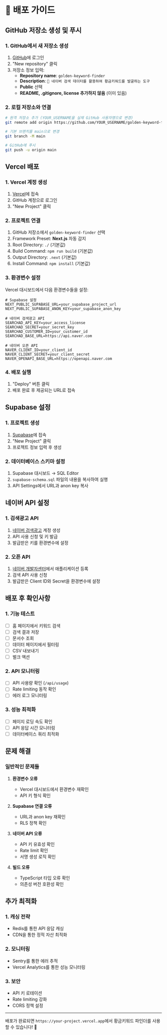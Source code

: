 # 🚀 배포 가이드

## GitHub 저장소 생성 및 푸시

### 1. GitHub에서 새 저장소 생성
1. [GitHub](https://github.com)에 로그인
2. "New repository" 클릭
3. 저장소 정보 입력:
   - **Repository name**: `golden-keyword-finder`
   - **Description**: `🎯 네이버 검색 데이터를 활용하여 황금키워드를 발굴하는 도구`
   - **Public** 선택
   - **README, .gitignore, license 추가하지 않음** (이미 있음)

### 2. 로컬 저장소와 연결
```bash
# 원격 저장소 추가 (YOUR_USERNAME을 실제 GitHub 사용자명으로 변경)
git remote add origin https://github.com/YOUR_USERNAME/golden-keyword-finder.git

# 기본 브랜치를 main으로 변경
git branch -M main

# GitHub에 푸시
git push -u origin main
```

## Vercel 배포

### 1. Vercel 계정 생성
1. [Vercel](https://vercel.com)에 접속
2. GitHub 계정으로 로그인
3. "New Project" 클릭

### 2. 프로젝트 연결
1. GitHub 저장소에서 `golden-keyword-finder` 선택
2. Framework Preset: **Next.js** 자동 감지
3. Root Directory: `./` (기본값)
4. Build Command: `npm run build` (기본값)
5. Output Directory: `.next` (기본값)
6. Install Command: `npm install` (기본값)

### 3. 환경변수 설정
Vercel 대시보드에서 다음 환경변수들을 설정:

```env
# Supabase 설정
NEXT_PUBLIC_SUPABASE_URL=your_supabase_project_url
NEXT_PUBLIC_SUPABASE_ANON_KEY=your_supabase_anon_key

# 네이버 검색광고 API
SEARCHAD_API_KEY=your_access_license
SEARCHAD_SECRET=your_secret_key
SEARCHAD_CUSTOMER_ID=your_customer_id
SEARCHAD_BASE_URL=https://api.naver.com

# 네이버 오픈 API
NAVER_CLIENT_ID=your_client_id
NAVER_CLIENT_SECRET=your_client_secret
NAVER_OPENAPI_BASE_URL=https://openapi.naver.com
```

### 4. 배포 실행
1. "Deploy" 버튼 클릭
2. 배포 완료 후 제공되는 URL로 접속

## Supabase 설정

### 1. 프로젝트 생성
1. [Supabase](https://supabase.com)에 접속
2. "New Project" 클릭
3. 프로젝트 정보 입력 후 생성

### 2. 데이터베이스 스키마 설정
1. Supabase 대시보드 → SQL Editor
2. `supabase-schema.sql` 파일의 내용을 복사하여 실행
3. API Settings에서 URL과 anon key 복사

## 네이버 API 설정

### 1. 검색광고 API
1. [네이버 검색광고](https://searchad.naver.com) 계정 생성
2. API 사용 신청 및 키 발급
3. 발급받은 키를 환경변수에 설정

### 2. 오픈 API
1. [네이버 개발자센터](https://developers.naver.com)에서 애플리케이션 등록
2. 검색 API 사용 신청
3. 발급받은 Client ID와 Secret을 환경변수에 설정

## 배포 후 확인사항

### 1. 기능 테스트
- [ ] 홈 페이지에서 키워드 검색
- [ ] 검색 결과 저장
- [ ] 문서수 조회
- [ ] 데이터 페이지에서 필터링
- [ ] CSV 내보내기
- [ ] 벌크 액션

### 2. API 모니터링
- [ ] API 사용량 확인 (`/api/usage`)
- [ ] Rate limiting 동작 확인
- [ ] 에러 로그 모니터링

### 3. 성능 최적화
- [ ] 페이지 로딩 속도 확인
- [ ] API 응답 시간 모니터링
- [ ] 데이터베이스 쿼리 최적화

## 문제 해결

### 일반적인 문제들

1. **환경변수 오류**
   - Vercel 대시보드에서 환경변수 재확인
   - API 키 형식 확인

2. **Supabase 연결 오류**
   - URL과 anon key 재확인
   - RLS 정책 확인

3. **네이버 API 오류**
   - API 키 유효성 확인
   - Rate limit 확인
   - 서명 생성 로직 확인

4. **빌드 오류**
   - TypeScript 타입 오류 확인
   - 의존성 버전 호환성 확인

## 추가 최적화

### 1. 캐싱 전략
- Redis를 통한 API 응답 캐싱
- CDN을 통한 정적 자산 최적화

### 2. 모니터링
- Sentry를 통한 에러 추적
- Vercel Analytics를 통한 성능 모니터링

### 3. 보안
- API 키 로테이션
- Rate limiting 강화
- CORS 정책 설정

---

배포가 완료되면 `https://your-project.vercel.app`에서 황금키워드 파인더를 사용할 수 있습니다! 🎉
